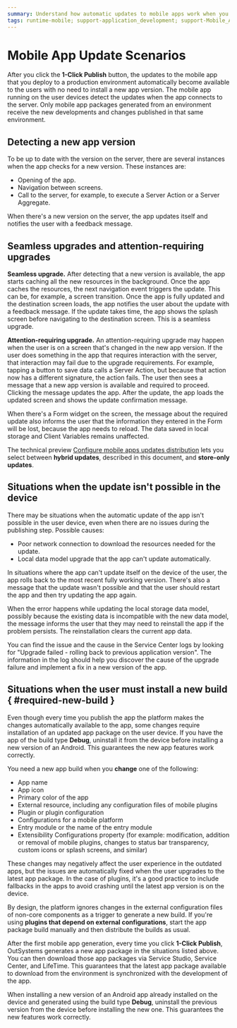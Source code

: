```yaml
---
summary: Understand how automatic updates to mobile apps work when you click on "1-Click Publish".
tags: runtime-mobile; support-application_development; support-Mobile_Apps
---
```


# Mobile App Update Scenarios

After you click the **1-Click Publish** button, the updates to the mobile app that you deploy to a production environment automatically become available to the users with no need to install a new app version. The mobile app running on the user devices detect the updates when the app connects to the server. Only mobile app packages generated from an environment receive the new developments and changes published in that same environment.

## Detecting a new app version

To be up to date with the version on the server, there are several instances when the app checks for a new version. These instances are:

* Opening of the app.
* Navigation between screens.
* Call to the server, for example, to execute a Server Action or a Server Aggregate.

When there's a new version on the server, the app updates itself and notifies the user with a feedback message.

## Seamless upgrades and attention-requiring upgrades

**Seamless upgrade.** After detecting that a new version is available, the app starts caching all the new resources in the background. Once the app caches the resources, the next navigation event triggers the update. This can be, for example, a screen transition. Once the app is fully updated and the destination screen loads, the app notifies the user about the update with a feedback message. If the update takes time, the app shows the splash screen before navigating to the destination screen. This is a seamless upgrade.

**Attention-requiring upgrade.** An attention-requiring upgrade may happen when the user is on a screen that's changed in the new app version. If the user does something in the app that requires interaction with the server, that interaction may fail due to the upgrade requirements. For example, tapping a button to save data calls a Server Action, but because that action now has a different signature, the action fails. The user then sees a message that a new app version is available and required to proceed. Clicking the message updates the app. After the update, the app loads the updated screen and shows the update confirmation message.

When there's a Form widget on the screen, the message about the required update also informs the user that the information they entered in the Form will be lost, because the app needs to reload. The data saved in local storage and Client Variables remains unaffected.

<div class="info" markdown="1">

The technical preview [Configure mobile apps updates distribution](manage-distribution-options/intro.md) lets you select between **hybrid updates**, described in this document, and **store-only updates**. 

</div>

## Situations when the update isn't possible in the device

There may be situations when the automatic update of the app isn't possible in the user device, even when there are no issues during the publishing step. Possible causes:

* Poor network connection to download the resources needed for the update.
* Local data model upgrade that the app can't update automatically.
  
In situations where the app can't update itself on the device of the user, the app rolls back to the most recent fully working version. There's also a message that the update wasn't possible and that the user should restart the app and then try updating the app again.

When the error happens while updating the local storage data model, possibly because the existing data is incompatible with the new data model, the message informs the user that they may need to reinstall the app if the problem persists. The reinstallation clears the current app data.

You can find the issue and the cause in the Service Center logs by looking for "Upgrade failed - rolling back to previous application version". The information in the log should help you discover the cause of the upgrade failure and implement a fix in a new version of the app.

## Situations when the user must install a new build { #required-new-build }

Even though every time you publish the app the platform makes the changes automatically available to the app, some changes require installation of an updated app package on the user device. If you have the app of the build type **Debug**, uninstall it from the device before installing a new version of an Android. This guarantees the new app features work correctly.

You need a new app build when you **change** one of the following:

* App name
* App icon
* Primary color of the app
* External resource, including any configuration files of mobile plugins
* Plugin or plugin configuration
* Configurations for a mobile platform
* Entry module or the name of the entry module
* Extensibility Configurations property (for example: modification, addition or removal of mobile plugins, changes to status bar transparency, custom icons or splash screens, and similar) 

These changes may negatively affect the user experience in the outdated apps, but the issues are automatically fixed when the user upgrades to the latest app package. In the case of plugins, it's a good practice to include fallbacks in the apps to avoid crashing until the latest app version is on the device. 

<div class="warning" markdown="1">

By design, the platform ignores changes in the external configuration files of non-core components as a trigger to generate a new build. If you're using **plugins that depend on external configurations**, start the app package build manually and then distribute the builds as usual.

</div>

After the first mobile app generation, every time you click **1-Click Publish**, OutSystems generates a new app package in the situations listed above. You can then download those app packages via Service Studio, Service Center, and LifeTime. This guarantees that the latest app package available to download from the environment is synchronized with the development of the app.

When installing a new version of an Android app already installed on the device and generated using the build type **Debug**, uninstall the previous version from the device before installing the new one. This guarantees the new features work correctly.
